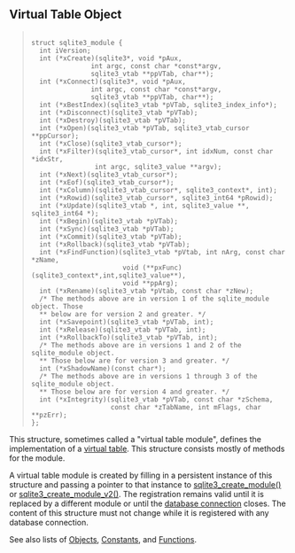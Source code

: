 ## Virtual Table Object




> ```
> 
> struct sqlite3_module {
>   int iVersion;
>   int (*xCreate)(sqlite3*, void *pAux,
>                int argc, const char *const*argv,
>                sqlite3_vtab **ppVTab, char**);
>   int (*xConnect)(sqlite3*, void *pAux,
>                int argc, const char *const*argv,
>                sqlite3_vtab **ppVTab, char**);
>   int (*xBestIndex)(sqlite3_vtab *pVTab, sqlite3_index_info*);
>   int (*xDisconnect)(sqlite3_vtab *pVTab);
>   int (*xDestroy)(sqlite3_vtab *pVTab);
>   int (*xOpen)(sqlite3_vtab *pVTab, sqlite3_vtab_cursor **ppCursor);
>   int (*xClose)(sqlite3_vtab_cursor*);
>   int (*xFilter)(sqlite3_vtab_cursor*, int idxNum, const char *idxStr,
>                 int argc, sqlite3_value **argv);
>   int (*xNext)(sqlite3_vtab_cursor*);
>   int (*xEof)(sqlite3_vtab_cursor*);
>   int (*xColumn)(sqlite3_vtab_cursor*, sqlite3_context*, int);
>   int (*xRowid)(sqlite3_vtab_cursor*, sqlite3_int64 *pRowid);
>   int (*xUpdate)(sqlite3_vtab *, int, sqlite3_value **, sqlite3_int64 *);
>   int (*xBegin)(sqlite3_vtab *pVTab);
>   int (*xSync)(sqlite3_vtab *pVTab);
>   int (*xCommit)(sqlite3_vtab *pVTab);
>   int (*xRollback)(sqlite3_vtab *pVTab);
>   int (*xFindFunction)(sqlite3_vtab *pVtab, int nArg, const char *zName,
>                        void (**pxFunc)(sqlite3_context*,int,sqlite3_value**),
>                        void **ppArg);
>   int (*xRename)(sqlite3_vtab *pVtab, const char *zNew);
>   /* The methods above are in version 1 of the sqlite_module object. Those
>   ** below are for version 2 and greater. */
>   int (*xSavepoint)(sqlite3_vtab *pVTab, int);
>   int (*xRelease)(sqlite3_vtab *pVTab, int);
>   int (*xRollbackTo)(sqlite3_vtab *pVTab, int);
>   /* The methods above are in versions 1 and 2 of the sqlite_module object.
>   ** Those below are for version 3 and greater. */
>   int (*xShadowName)(const char*);
>   /* The methods above are in versions 1 through 3 of the sqlite_module object.
>   ** Those below are for version 4 and greater. */
>   int (*xIntegrity)(sqlite3_vtab *pVTab, const char *zSchema,
>                     const char *zTabName, int mFlags, char **pzErr);
> };
> 
> ```



This structure, sometimes called a "virtual table module",
defines the implementation of a [virtual table](../vtab.html).
This structure consists mostly of methods for the module.


A virtual table module is created by filling in a persistent
instance of this structure and passing a pointer to that instance
to [sqlite3\_create\_module()](../c3ref/create_module.html) or [sqlite3\_create\_module\_v2()](../c3ref/create_module.html).
The registration remains valid until it is replaced by a different
module or until the [database connection](../c3ref/sqlite3.html) closes. The content
of this structure must not change while it is registered with
any database connection.


See also lists of
 [Objects](../c3ref/objlist.html),
 [Constants](../c3ref/constlist.html), and
 [Functions](../c3ref/funclist.html).


